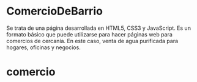 # ComercioDeBarrio

Se trata de una página desarrollada en HTML5, CSS3 y JavaScript. 
Es un formato básico que puede utilizarse para hacer páginas web para comercios de cercanía. 
En este caso, venta de agua purificada para hogares, oficinas y negocios.


# comercio
